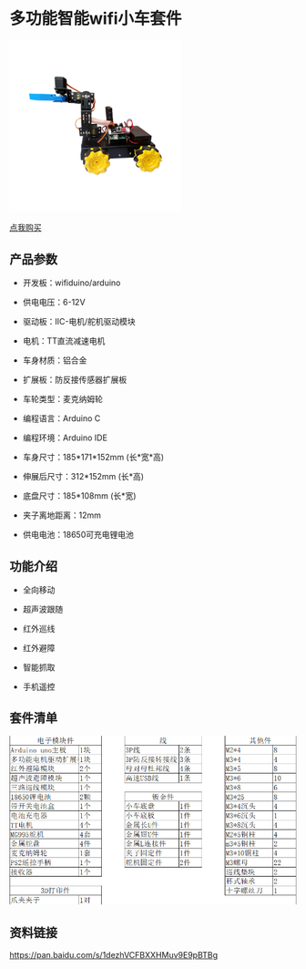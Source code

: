 # 多功能智能wifi小车套件

<img src="../img/4quche/01.jpg" width=60% />

[点我购买](https://item.taobao.com/item.htm?id=643400454215)

## 产品参数

+ 开发板：wifiduino/arduino

+ 供电电压：6-12V

+ 驱动板：IIC-电机/舵机驱动模块

+ 电机：TT直流减速电机

+ 车身材质：铝合金

+ 扩展板：防反接传感器扩展板

+ 车轮类型：麦克纳姆轮

+ 编程语言：Arduino C

+ 编程环境：Arduino IDE

+ 车身尺寸：185\*171\*152mm (长\*宽*高)

+ 伸展后尺寸：312\*152mm (长*高)

+ 底盘尺寸：185\*108mm (长*宽)

+ 夹子离地距离：12mm

+ 供电电池：18650可充电锂电池

## 功能介绍

+ 全向移动

+ 超声波跟随

+ 红外巡线

+ 红外避障

+ 智能抓取

+ 手机遥控

## 套件清单

<img src="../img/4quche/21.png"  />

## 资料链接

<https://pan.baidu.com/s/1dezhVCFBXXHMuv9E9pBTBg>
